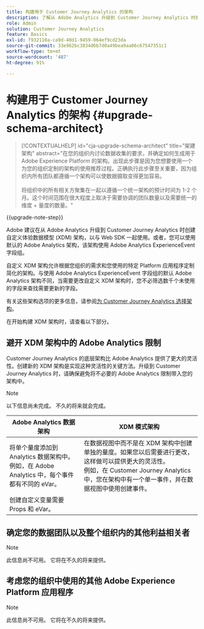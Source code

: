 ```yaml
---
title: 构建用于 Customer Journey Analytics 的架构
description: 了解从 Adobe Analytics 升级到 Customer Journey Analytics 时的推荐路径
role: Admin
solution: Customer Journey Analytics
feature: Basics
exl-id: f932110a-ca9d-40d1-9459-064ef9cd23da
source-git-commit: 33e962bc3834d6b7d0a49bea9aa06c67547351c1
workflow-type: tm+mt
source-wordcount: '487'
ht-degree: 91%

---
```


# 构建用于 Customer Journey Analytics 的架构 {#upgrade-schema-architect}

<!-- markdownlint-disable MD034 -->

>[!CONTEXTUALHELP]
>id="cja-upgrade-schema-architect"
>title="架建架构"
>abstract="在您的组织内讨论数据收集的要求，并确定如何生成用于 Adobe Experience Platform 的架构。出现此步骤是因为您想要使用一个为您的组织定制的架构的使用推荐过程。正确执行此步骤至关重要，因为组织内所有团队都遵循一个架构可以使数据摄取变得更加容易。<br><br>将组织中的所有相关方聚集在一起以遵循一个统一架构的预计时间为 1-2 个月。这个时间范围在很大程度上取决于需要协调的团队数量以及需要统一的维度 + 量度的数量。"

<!-- markdownlint-enable MD034 -->

{{upgrade-note-step}}

Adobe 建议在从 Adobe Analytics 升级到 Customer Journey Analytics 时创建自定义体验数据模型 (XDM) 架构，以与 Web SDK 一起使用。或者，您可以使用默认的 Adobe Analytics 架构，该架构使用 Adobe Analytics ExperienceEvent 字段组。

自定义 XDM 架构允许根据您组织的需求和您使用的特定 Platform 应用程序定制简化的架构。与使用 Adobe Analytics ExperienceEvent 字段组的默认 Adobe Analytics 架构不同，当需要更改自定义 XDM 架构时，您不必筛选数千个未使用的字段来查找需要更新的字段。

有关这些架构选项的更多信息，请参阅[为 Customer Journey Analytics 选择架构](/help/getting-started/cja-upgrade/cja-upgrade-schema-existing.md)。

在开始构建 XDM 架构时，请查看以下部分。

## 避开 XDM 架构中的 Adobe Analytics 限制

 Customer Journey Analytics 的底层架构比 Adobe Analytics 提供了更大的灵活性。创建新的 XDM 架构是实现这种灵活性的关键方法。升级到 Customer Journey Analytics 时，请确保避免将不必要的 Adobe Analytics 限制带入您的架构中。

>[!NOTE]
>
>以下信息尚未完成。 不久的将来就会完成。

| Adobe Analytics 数据架构 | XDM 模式架构 |
|---------|----------|
| 将单个量度添加到 Analytics 数据架构中。<br/>例如，在 Adobe Analytics 中，每个事件都有不同的 eVar。 | 在数据视图中而不是在 XDM 架构中创建单独的量度。如果您以后需要进行更改，这样做可以提供更大的灵活性。<br/>例如，在 Customer Journey Analytics 中，您在架构中有一个单一事件，并在数据视图中使用创建事件。 |
| 创建自定义变量需要 Props 和 eVar。 |  |

## 确定您的数据团队以及整个组织内的其他利益相关者

>[!NOTE]
>
>此信息尚不可用。 它将在不久的将来提供。

## 考虑您的组织中使用的其他 Adobe Experience Platform 应用程序

>[!NOTE]
>
>此信息尚不可用。 它将在不久的将来提供。

